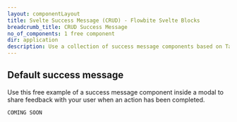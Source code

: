 ```yaml
---
layout: componentLayout
title: Svelte Success Message (CRUD) - Flowbite Svelte Blocks
breadcrumb_title: CRUD Success Message
no_of_components: 1 free component
dir: application
description: Use a collection of success message components based on Tailwind CSS to share feedback with your users based on their actions inside your application.
---
```


## Default success message
Use this free example of a success message component inside a modal to share feedback with your
user when an action has been completed.


```svelte example hideOutput
COMING SOON
```
